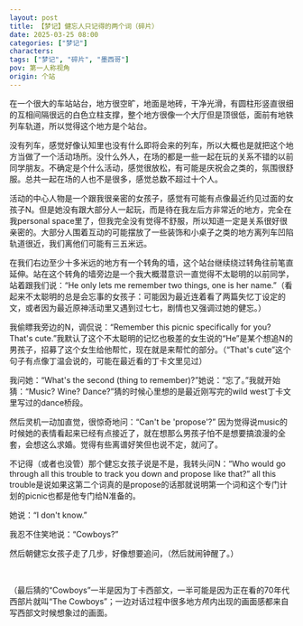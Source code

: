 ```yaml
---
layout: post
title: 【梦记】健忘人只记得的两个词（碎片）
date: 2025-03-25 08:00
categories: ["梦记"]
characters: 
tags: ["梦记", "碎片", "墨西哥"]
pov: 第一人称视角
origin: 个站
---
```


在一个很大的车站站台，地方很空旷，地面是地砖，干净光滑，有圆柱形竖直很细的互相间隔很远的白色立柱支撑，整个地方很像一个大厅但是顶很低，面前有地铁列车轨道，所以觉得这个地方是个站台。

没有列车，感觉好像认知里也没有什么即将会来的列车，所以大概也是就把这个地方当做了一个活动场所。没什么外人，在场的都是一些一起在玩的关系不错的以前同学朋友。不确定是个什么活动，感觉很放松，有可能是庆祝会之类的，氛围很舒服。总共一起在场的人也不是很多，感觉总数不超过十个人。

活动的中心人物是一个跟我很亲密的女孩子，感觉有可能有点像最近约见过面的女孩子N。但是她没有跟大部分人一起玩，而是待在我左后方非常近的地方，完全在我personal space里了，但我完全没有觉得不舒服，所以知道一定是关系很好很亲密的。大部分人围着互动的可能摆放了一些装饰和小桌子之类的地方离列车凹陷轨道很近，我们离他们可能有三五米远。

在我们右边至少十多米远的地方有一个转角的墙，这个站台继续绕过转角往前笔直延伸。站在这个转角的墙旁边是一个我大概潜意识一直觉得不太聪明的以前同学，站着跟我们说：“He only lets me remember two things, one is her name.”（看起来不太聪明的总是会忘事的女孩子：可能因为最近连着看了两篇失忆丁设定的文，或者因为最近原神活动里又遇到过七七，剧情也又强调过她的健忘。）

我偷瞟我旁边的N，调侃说：“Remember this picnic specifically for you? That's cute.”我默认了这个不太聪明的记忆也极差的女生说的“He”是某个想追N的男孩子，招募了这个女生给他帮忙，现在就是来帮忙的部分。（“That's cute”这个句子有点像丁温会说的，可能在最近看的丁卡文里见过）

我问她：“What's the second (thing to remember)?”她说：“忘了。”我就开始猜：“Music? Wine? Dance?”猜的时候心里想的是最近刚写完的wild west丁卡文里写过的dance桥段。

然后灵机一动加直觉，很惊奇地问：“Can't be 'propose'?” 因为觉得说music的时候她的表情看起来已经有点接近了，就在想那么男孩子怕不是想要搞浪漫的全套，会想这么求婚。觉得有些离谱好笑但也说不定，就问了。

不记得（或者也没管）那个健忘女孩子说是不是，我转头问N：“Who would go through all this trouble to track you down and propose like that?” all this trouble是说如果这第二个词真的是propose的话那就说明第一个词和这个专门计划的picnic也都是他专门给N准备的。

她说：“I don't know.”

我忍不住笑地说：“Cowboys?”

然后朝健忘女孩子走了几步，好像想要追问，（然后就闹钟醒了。）

<br>

（最后猜的“Cowboys”一半是因为丁卡西部文，一半可能是因为正在看的70年代西部片就叫“The Cowboys”；一边对话过程中很多地方颅内出现的画面感都来自写西部文时候想象过的画面。
